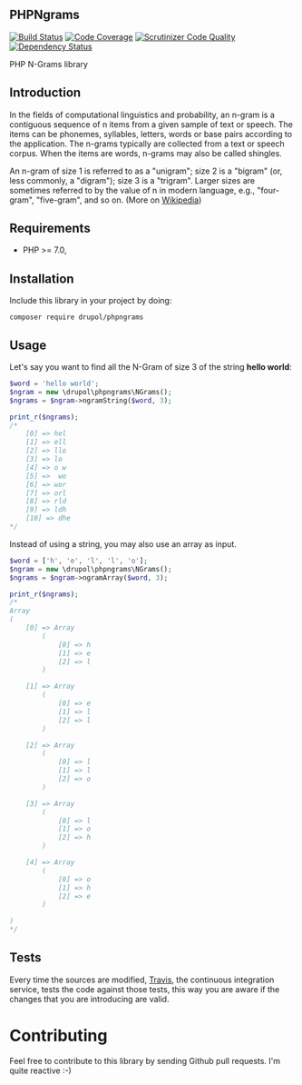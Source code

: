 ## PHPNgrams
[![Build Status](https://travis-ci.org/drupol/phpngrams.svg?branch=master)](https://travis-ci.org/drupol/phpngrams) [![Code Coverage](https://scrutinizer-ci.com/g/drupol/phpngrams/badges/coverage.png?b=master)](https://scrutinizer-ci.com/g/drupol/phpngrams/?branch=master) [![Scrutinizer Code Quality](https://scrutinizer-ci.com/g/drupol/phpngrams/badges/quality-score.png?b=master)](https://scrutinizer-ci.com/g/drupol/phpngrams/?branch=master) [![Dependency Status](https://www.versioneye.com/user/projects/5a7879940fb24f1f12d7cc8e/badge.svg?style=flat-square)](https://www.versioneye.com/user/projects/5a7879940fb24f1f12d7cc8e)

PHP N-Grams library

## Introduction

In the fields of computational linguistics and probability, an n-gram is a contiguous sequence of n items from a given sample of text or speech. The items can be phonemes, syllables, letters, words or base pairs according to the application. The n-grams typically are collected from a text or speech corpus. When the items are words, n-grams may also be called shingles.

An n-gram of size 1 is referred to as a "unigram"; size 2 is a "bigram" (or, less commonly, a "digram"); size 3 is a "trigram". Larger sizes are sometimes referred to by the value of n in modern language, e.g., "four-gram", "five-gram", and so on. (More on [Wikipedia](https://en.wikipedia.org/wiki/N-gram))

## Requirements

* PHP >= 7.0,

## Installation

Include this library in your project by doing:

`composer require drupol/phpngrams`

## Usage

Let's say you want to find all the N-Gram of size 3 of the string **hello world**:

```php
$word = 'hello world';
$ngram = new \drupol\phpngrams\NGrams();
$ngrams = $ngram->ngramString($word, 3);

print_r($ngrams);
/*
    [0] => hel
    [1] => ell
    [2] => llo
    [3] => lo
    [4] => o w
    [5] =>  wo
    [6] => wor
    [7] => orl
    [8] => rld
    [9] => ldh
    [10] => dhe
*/
```

Instead of using a string, you may also use an array as input.

```php
$word = ['h', 'e', 'l', 'l', 'o'];
$ngram = new \drupol\phpngrams\NGrams();
$ngrams = $ngram->ngramArray($word, 3);

print_r($ngrams);
/*
Array
(
    [0] => Array
        (
            [0] => h
            [1] => e
            [2] => l
        )

    [1] => Array
        (
            [0] => e
            [1] => l
            [2] => l
        )

    [2] => Array
        (
            [0] => l
            [1] => l
            [2] => o
        )

    [3] => Array
        (
            [0] => l
            [1] => o
            [2] => h
        )

    [4] => Array
        (
            [0] => o
            [1] => h
            [2] => e
        )

)
*/
```

## Tests

Every time the sources are modified, [Travis](https://travis-ci.org/drupol/phpngrams), the continuous integration
service, tests the code against those tests, this way you are aware if the changes that you are introducing are valid.

# Contributing

Feel free to contribute to this library by sending Github pull requests. I'm quite reactive :-)
